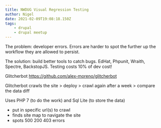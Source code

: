 ```yaml
---
title: NWDUG Visual Regression Testing
author: Nigel
date: 2021-02-09T19:08:18.150Z
tags:
    - drupal
    - drupal meetup
---
```


The problem: developer errors. Errors are harder to spot the further up the workflow they are allowed to persist.

The solution: build better tools to catch bugs. EdHat, Phpunit, Wraith, Spectre, BackstopJS. Testing costs 10% of dev cost!

Glitcherbot https://github.com/alex-moreno/glitcherbot

Glitcherbot crawls the site > deploy > crawl again after a week > compare the data diff

Uses PHP 7 (to do the work) and Sql Lite (to store the data)

-   put in specific url(s) to crawl
-   finds site map to navigate the site
-   spots 500 200 403 errors
